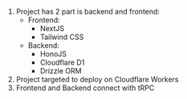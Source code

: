 1. Project has 2 part is backend and frontend:
    - Frontend:
        - NextJS
        - Tailwind CSS
    - Backend:
        - HonoJS
        - Cloudflare D1
        - Drizzle ORM
2. Project targeted to deploy on Cloudflare Workers
3. Frontend and Backend connect with tRPC